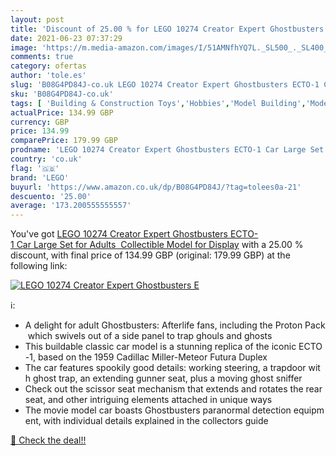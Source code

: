 ```yaml
---
layout: post
title: 'Discount of 25.00 % for LEGO 10274 Creator Expert Ghostbusters E'
date: 2021-06-23 07:37:29
image: 'https://m.media-amazon.com/images/I/51AMNfhYQ7L._SL500_._SL400_.jpg'
comments: true
category: ofertas
author: 'tole.es'
slug: 'B08G4PD84J-co.uk LEGO 10274 Creator Expert Ghostbusters ECTO-1 Car Large...'
sku: 'B08G4PD84J-co.uk'
tags: [ 'Building & Construction Toys','Hobbies','Model Building','Model Building Kits','Motor Vehicle Model Building Kits','Toys & Games','Toys Store','lego', ]
actualPrice: 134.99 GBP
currency: GBP
price: 134.99
comparePrice: 179.99 GBP
prodname: 'LEGO 10274 Creator Expert Ghostbusters ECTO-1 Car Large Set for Adults  Collectible Model for Display'
country: 'co.uk'
flag: '🇬🇧'
brand: 'LEGO'
buyurl: 'https://www.amazon.co.uk/dp/B08G4PD84J/?tag=tolees0a-21'
descuento: '25.00'
average: '173.200555555557'
---
```


You've got [LEGO 10274 Creator Expert Ghostbusters ECTO-1 Car Large Set for Adults  Collectible Model for Display](https://www.amazon.co.uk/dp/B08G4PD84J/?tag=tolees0a-21) with a  25.00 % discount, with final price of 134.99 GBP (original: 179.99 GBP) at the following link:

[![LEGO 10274 Creator Expert Ghostbusters E](https://m.media-amazon.com/images/I/51AMNfhYQ7L._SL500_._SL400_.jpg)](https://www.amazon.co.uk/dp/B08G4PD84J/?tag=tolees0a-21)

ℹ️:

- A delight for adult Ghostbusters: Afterlife fans, including the Proton Pack which swivels out of a side panel to trap ghouls and ghosts
- This buildable classic car model is a stunning replica of the iconic ECTO-1, based on the 1959 Cadillac Miller-Meteor Futura Duplex
- The car features spookily good details: working steering, a trapdoor with ghost trap, an extending gunner seat, plus a moving ghost sniffer
- Check out the scissor seat mechanism that extends and rotates the rear seat, and other intriguing elements attached in unique ways
- The movie model car boasts Ghostbusters paranormal detection equipment, with individual details explained in the collectors guide

[🛒 Check the deal!!](https://www.amazon.co.uk/dp/B08G4PD84J/?tag=tolees0a-21)
